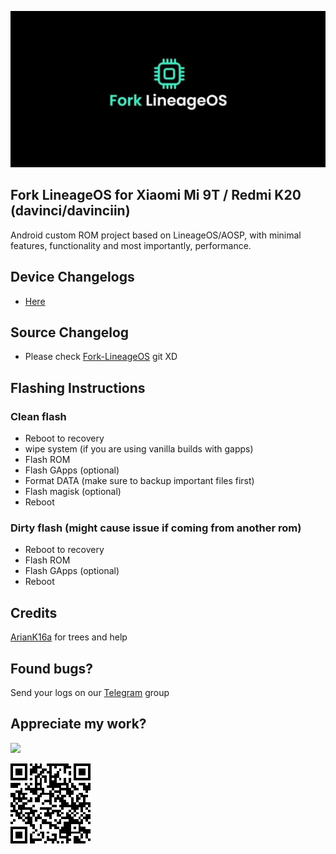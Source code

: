 ![image](https://raw.githubusercontent.com/markkeybuilds/changelogs/main/flos/FLOS.jpg)

## Fork LineageOS for Xiaomi Mi 9T / Redmi K20 (davinci/davinciin)
Android custom ROM project based on LineageOS/AOSP, with minimal features, functionality and most importantly, performance.

## Device Changelogs
- [Here](https://github.com/markkeybuilds/changelogs/blob/main/flos/changelogs.json)

## Source Changelog
- Please check [Fork-LineageOS](https://github.com/ForkLineageOS/) git XD

## Flashing Instructions
### Clean flash
- Reboot to recovery
- wipe system (if you are using vanilla builds with gapps)
- Flash ROM
- Flash GApps (optional)
- Format DATA (make sure to backup important files first)
- Flash magisk (optional)
- Reboot

### Dirty flash (might cause issue if coming from another rom)
- Reboot to recovery
- Flash ROM
- Flash GApps (optional)
- Reboot

## Credits 
[ArianK16a](http://https://github.com/ArianK16a) for trees and help

## Found bugs?
Send your logs on our [Telegram](https://t.me/joinchat/LGRjUZ3UyrxlMWM1) group

## Appreciate my work?
[![](https://www.paypalobjects.com/en_US/i/btn/btn_donateCC_LG.gif)](https://www.paypal.com/cgi-bin/webscr?cmd=_s-xclick&hosted_button_id=3U96JUKTPDQE4)

![image](https://github.com/markkeybuilds/changelogs/blob/main/QR%20Code.png)
